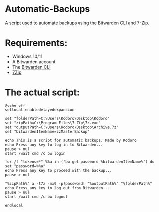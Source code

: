 # Automatic-Backups
A script used to automate backups using the Bitwarden CLI and 7-Zip.

# Requirements:
- Windows 10/11
- A Bitwarden account
- The [Bitwarden CLI](https://bitwarden.com/help/cli/)
- [7Zip](https://www.7-zip.org/)

# The actual script:
```
@echo off
setlocal enabledelayedexpansion

set "folderPath=C:\Users\Kodoro\Desktop\Kodoro"
set "zipPath=C:\Program Files\7-Zip\7z.exe"
set "outputPath=C:\Users\Kodoro\Desktop\Archive.7z"
set "bitwardenItemName=zzMasterBackup"

echo This is a script for automatic backups. Made by Kodoro
echo Press any key to log in to Bitwarden...
pause > nul
start /wait cmd /c bw login

for /f "tokens=*" %%a in ('bw get password %bitwardenItemName%') do set "password=%%a"
echo Press any key to proceed with the backup...
pause > nul

"%zipPath%" a -t7z -mx9 -p!password! "%outputPath%" "%folderPath%"
echo Press any key to log out from Bitwarden...
pause > nul
start /wait cmd /c bw logout

endlocal
```
